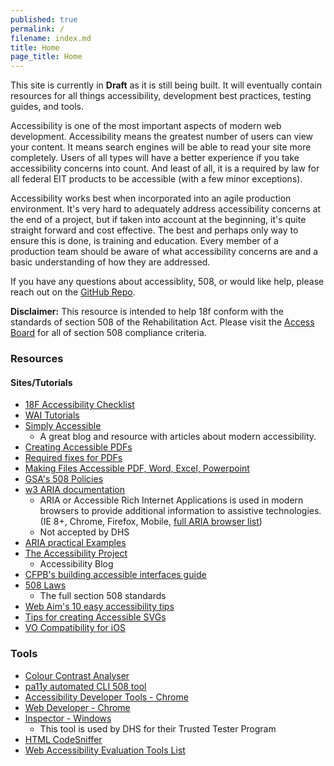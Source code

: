 ```yaml
---
published: true
permalink: /
filename: index.md
title: Home
page_title: Home
---
```


This site is currently in __Draft__ as it is still being built. It will eventually contain resources for all things accessibility, development best practices, testing guides, and tools. 


Accessibility is one of the most important aspects of modern web development. Accessibility means the greatest number of users can view your content. It means search engines will be able to read your site more completely. Users of all types will have a better experience if you take accessibility concerns into count. And least of all, it is a required by law for all federal EIT products to be accessible (with a few minor exceptions). 

Accessibility works best when incorporated into an agile production environment. It's very hard to adequately address accessibility concerns at the end of a project, but if taken into account at the beginning, it's quite straight forward and cost effective. The best and perhaps only way to ensure this is done, is training and education. Every member of a production team should be aware of what accessibility concerns are and a basic understanding of how they are addressed. 

If you have any questions about accessiblity, 508, or would like help, please reach out on the [GitHub Repo](https://github.com/18F/accessibility).  

<b>Disclaimer:</b> This resource is intended to help 18f conform with the standards of section 508 of the Rehabilitation Act. Please visit the [Access Board](http://www.access-board.gov/guidelines-and-standards/communications-and-it/about-the-section-508-standards/section-508-standards) for all of section 508 compliance criteria. 

### Resources

#### Sites/Tutorials
* [18F Accessibility Checklist](./checklist)
* [WAI Tutorials](http://www.w3.org/WAI/tutorials/)
* [Simply Accessible](http://simplyaccessible.com/archives/)
  * A great blog and resource with articles about modern accessibility.
* [Creating Accessible PDFs](http://www.section508.va.gov/support/tutorials/pdf/index.asp)
* [Required fixes for PDFs](http://www.hhs.gov/web/section-508/making-files-accessible/pdf-required/index.html)
* [Making Files Accessible PDF, Word, Excel, Powerpoint](http://www.hhs.gov/web/section-508/making-files-accessible/index.html)
* [GSA's 508 Policies](http://www.gsa.gov/portal/content/105254)
* [w3 ARIA documentation](http://www.w3.org/html/wg/drafts/html/master/dom.html#wai-aria)
  * ARIA or Accessible Rich Internet Applications is used in modern browsers to provide additional information to assistive technologies. (IE 8+, Chrome, Firefox, Mobile, [full ARIA browser list](http://caniuse.com/#feat=wai-aria))
  * Not accepted by DHS
* [ARIA practical Examples](http://heydonworks.com/practical_aria_examples/)
* [The Accessibility Project](http://a11yproject.com/)
  * Accessibility Blog
* [CFPB's building accessible interfaces guide](http://cfpb.github.io/design-manual/guides/accessible-interfaces.html)
* [508 Laws](http://www.access-board.gov/guidelines-and-standards/communications-and-it/about-the-section-508-standards/section-508-standards)
  * The full section 508 standards
* [Web Aim's 10 easy accessibility tips](http://webaim.org/blog/10-easy-accessibility-tips/)
* [Tips for creating Accessible SVGs](http://www.sitepoint.com/tips-accessible-svg/)
* [VO Compatibility for iOS](http://pauljadam.com/demos/voiceover-ios-html-aria-support.html)

### Tools

* [Colour Contrast Analyser](http://www.paciellogroup.com/resources/contrastanalyser/)
* [pa11y automated CLI 508 tool](http://pa11y.org/)
* [Accessibility Developer Tools - Chrome](https://chrome.google.com/webstore/detail/accessibility-developer-t/fpkknkljclfencbdbgkenhalefipecmb?hl=en)
* [Web Developer - Chrome](https://chrome.google.com/webstore/detail/web-developer/bfbameneiokkgbdmiekhjnmfkcnldhhm?hl=en-US)
* [Inspector - Windows](https://msdn.microsoft.com/en-us/library/windows/desktop/dd318521%28v=vs.85%29.aspx)
  * This tool is used by DHS for their Trusted Tester Program 
* [HTML CodeSniffer](http://squizlabs.github.io/HTML_CodeSniffer/)
* [Web Accessibility Evaluation Tools List](https://www.w3.org/WAI/ER/tools/)
